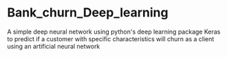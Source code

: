# Bank_churn_Deep_learning
A simple deep neural network using python's deep learning package Keras to predict if a customer with specific characteristics will churn as a client using an artificial neural network
